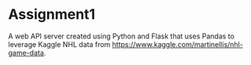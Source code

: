 # Assignment1

A web API server created using Python and Flask that uses Pandas to leverage Kaggle NHL data from https://www.kaggle.com/martinellis/nhl-game-data.
